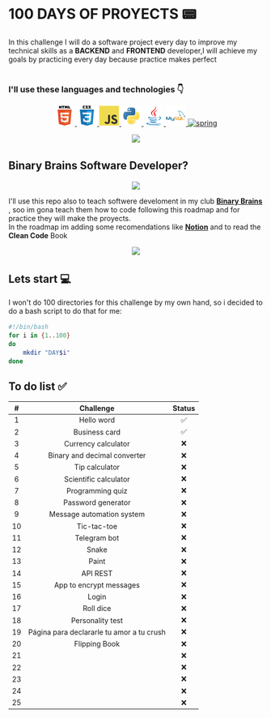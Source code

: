 # 100 DAYS OF PROYECTS 📟
In this challenge I will do a software project every day to improve my technical skills as a <strong>BACKEND</strong> and <strong>FRONTEND</strong> developer,I will achieve my goals by practicing every day because practice makes perfect<br><br>



### I'll use these languages and technologies 👇
<p align="center"> 
  <!--HTML5-->
  <a href="https://www.w3.org/html/" target="_blank" rel="noreferrer"> 
    <img src="https://raw.githubusercontent.com/devicons/devicon/master/icons/html5/html5-original-wordmark.svg" alt="html5" width="40" height="40"/> 
  </a> 
  <!--CSS3-->
  <a href="https://www.w3schools.com/css/" target="_blank" rel="noreferrer"> 
    <img src="https://raw.githubusercontent.com/devicons/devicon/master/icons/css3/css3-original-wordmark.svg" alt="css3" width="40" height="40"/> 
  </a>
  <!--JavaScript-->
  <a href="https://developer.mozilla.org/en-US/docs/Web/JavaScript" target="_blank" rel="noreferrer"> 
    <img src="https://raw.githubusercontent.com/devicons/devicon/master/icons/javascript/javascript-original.svg" alt="javascript" width="40" height="40"/>     </a>
  <!--Python-->
  <a href="https://www.python.org" target="_blank" rel="noreferrer"> 
    <img src="https://raw.githubusercontent.com/devicons/devicon/master/icons/python/python-original.svg" alt="python" width="40" height="40"/> 
  </a> 
     <!--Java-->
     <a href="https://www.java.com" target="_blank" rel="noreferrer"> 
        <img src="https://raw.githubusercontent.com/devicons/devicon/master/icons/java/java-original.svg" alt="java" width="40" height="40"/> 
    </a>
    <!--MySQL-->
    <a href="https://www.mysql.com/" target="_blank" rel="noreferrer"> 
      <img src="https://raw.githubusercontent.com/devicons/devicon/master/icons/mysql/mysql-original-wordmark.svg" alt="mysql" width="40" height="40"/> 
    </a>
    <!--Spring-->
    <a href="https://spring.io/" target="_blank" rel="noreferrer"> 
      <img src="https://www.vectorlogo.zone/logos/springio/springio-icon.svg" alt="spring" width="40" height="40"/> 
    </a>
</p>
<p align="center">
    <img src="https://i.pinimg.com/originals/bb/5e/47/bb5e47498772c0628f6dc7f26a6af28c.gif" >
</p>

## Binary Brains Software Developer? 

<p align="center" width="300">
   <img align="center" width="300" src="https://github.com/xVrzBx/100Days100Proyects/assets/91161604/4a45945d-5357-4e4f-80b7-0fb4ef25dfd0" />
</p>

I'll use this repo also to teach softwere develoment in my club <strong><a href="https://www.instagram.com/bbupiicsa/">Binary Brains</a> </strong>, soo im gona teach them how to code following this roadmap and for practice they will make the proyects. 
<br> In the roadmap im adding some recomendations like <strong><a href="Notion.so">Notion</a></strong> and to read the <strong><a>Clean Code</a></strong> Book
<p align="center">
   <img src="https://github.com/xVrzBx/100Days100Proyects/assets/91161604/50362ad8-5fb6-4166-8e32-7ff1831a0524">
</p>

## Lets start 💻
I won't do 100 directories for this challenge by my own hand, so i decided to do a bash script to do that for me: 
```bash
#!/bin/bash
for i in {1..100}
do 
    mkdir "DAY$i"
done
```
## To do list ✅
<div style="text-align: center">

| #  | Challenge   | Status |
|------|-------------|--------|
|  1   | Hello word  |✅     |
|  2   | Business card  |✅   | 
|  3   | Currency calculator  |❌    | 
|  4   |Binary and decimal converter |❌   ||
|  5   | Tip calculator  |❌    | 
|  6   |Scientific calculator |❌    | 
|  7   | Programming quiz  |❌    | 
|  8   | Password generator  |❌     | 
|  9   | Message automation system  |❌     |
|  10   | Tic-tac-toe  |❌     | 
|  11   | Telegram bot  |❌     | 
|  12   |Snake |❌     | 
|  13   | Paint  |❌     | 
|  14   | API REST |❌     | 
|  15   | App to encrypt messages  |❌     |
|  16   | Login  |❌     | 
|  17   | Roll dice  |❌     | 
|  18   | Personality test  |❌     | 
|  19   | Página para declararle tu amor a tu crush  |❌     | 
|  20   | Flipping Book  |❌     | 
|  21  |  |❌    |
|  22   |   |❌     | 
|  23   |   |❌     | 
|  24   |   |❌     | 
|  25   |   |❌    |  

</div>

